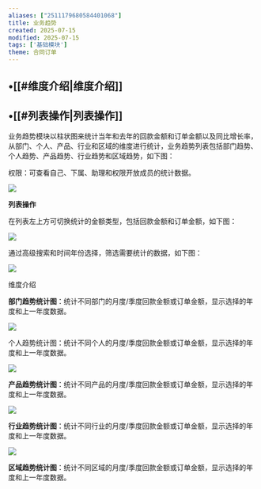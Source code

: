 ```yaml
---
aliases: ["2511179680584401068"]
title: 业务趋势
created: 2025-07-15
modified: 2025-07-15
tags: ['基础模块']
theme: 合同订单
---
```


## •[[#维度介绍|维度介绍]]

## •[[#列表操作|列表操作]]

业务趋势模块以柱状图来统计当年和去年的回款金额和订单金额以及同比增长率，从部门、个人、产品、行业和区域的维度进行统计，业务趋势列表包括部门趋势、个人趋势、产品趋势、行业趋势和区域趋势，如下图：

权限：可查看自己、下属、助理和权限开放成员的统计数据。

![](https://myhelpdoc.oss-cn-heyuan.aliyuncs.com/mdimages/8cc83ab159b94b006e0fb2aa1f947e27.jpg)

**列表操作**

在列表左上方可切换统计的金额类型，包括回款金额和订单金额，如下图：

![](https://myhelpdoc.oss-cn-heyuan.aliyuncs.com/mdimages/5d86133275de81a9738b244fbf763548.jpg)

通过高级搜索和时间年份选择，筛选需要统计的数据，如下图：

![](https://myhelpdoc.oss-cn-heyuan.aliyuncs.com/mdimages/75ca75930c81ca2c9cfa19ff3b34245f.jpg)

维度介绍

**部门趋势统计图**：统计不同部门的月度/季度回款金额或订单金额，显示选择的年度和上一年度数据。

![](https://myhelpdoc.oss-cn-heyuan.aliyuncs.com/mdimages/2dd236868561d535573316d14f4fe1b7.jpg)

个人趋势统计图：统计不同个人的月度/季度回款金额或订单金额，显示选择的年度和上一年度数据。

![](https://myhelpdoc.oss-cn-heyuan.aliyuncs.com/mdimages/2ff2054a3368d4dd01f1eb3b9f97763e.jpg)

**产品趋势统计图**：统计不同产品的月度/季度回款金额或订单金额，显示选择的年度和上一年度数据。

![](https://myhelpdoc.oss-cn-heyuan.aliyuncs.com/mdimages/6824236c49112119e2781a9f06bab0b5.jpg)

**行业趋势统计图**：统计不同行业的月度/季度回款金额或订单金额，显示选择的年度和上一年度数据。

![](https://myhelpdoc.oss-cn-heyuan.aliyuncs.com/mdimages/f1fa61d84303fe17877a3bc229e9b18a.jpg)

**区域趋势统计图**：统计不同区域的月度/季度回款金额或订单金额，显示选择的年度和上一年度数据。

